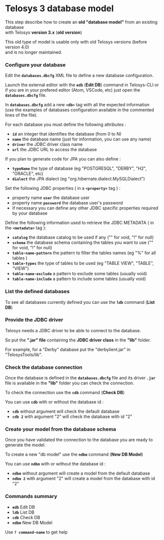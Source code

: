 # Telosys 3 database model

This step describe how to create an **old "database model"** from an existing database \
with Telosys **version 3.x** (**old version**)

This old type of model is usable only with old Telosys versions (before version 4.0) \
and is no longer maintained.

### Configure your database

Edit the **`databases.dbcfg`** XML file to define a new database configuration.

Launch the external editor with the **`edb`** (**Edit DB**) command in Telosys-CLI or if you are in your prefered editor (Atom, VSCode, etc) just open the **`databases.dbcfg`** file.

In **`databases.dbcfg`** add a new **`<db>`** tag with all the expected information (use the examples of databases configuration available in the commented lines of the file).

For each database you must define the following attributes :

* **`id`** an integer that identifies the database (from 0 to N)
* **`name`** the database name (just for information, you can use any name)
* **`driver`** the JDBC driver class name
* **`url`** the JDBC URL to access the database

If you plan to generate code for JPA you can also define :

* **`typeName`** the type of database (eg "POSTGRESQL", "DERBY", "H2", "ORACLE", etc)
* **`dialect`** the JPA dialect (eg "org.hibernate.dialect.MySQLDialect")

Set the following JDBC properties ( in a **`<property>`** tag ) :

* property name **`user`** the database user
* property name **`password`** the database user's password
* if necessary you can define any other JDBC specific properties required by your database

Define the following information used to retrieve the JDBC METADATA ( in the **`<metadata>`** tag ):

* **`catalog`** the database catalog to be used if any ("" for void, "!" for null)
* **`schema`** the database schema containing the tables you want to use ("" for void, "!" for null)
* **`table-name-pattern`** the pattern to filter the tables names (eg "%" for all tables )
* **`table-types`** the type of tables to be used (eg "TABLE VIEW", "TABLE", "VIEW")
* **`table-name-exclude`** a pattern to exclude some tables (usually void)
* **`table-name-include`** a pattern to include some tables (usually void)

### List the defined databases

To see all databases currently defined you can use the **`ldb`** command (**List DB**)

### Provide the JDBC driver

Telosys needs a JDBC driver to be able to connect to the database.

So put the **".jar" file** containing the **JDBC driver class** in the **"lib"** folder.

For example, for a "Derby" database put the "derbylient.jar" in "TelosysTools/lib".

### Check the database connection

Once the database is defined in the **`databases.dbcfg`** file and its driver **`.jar`** file is available in the **"lib"** folder you can check the connection.

To check the connection use the **`cdb`** command (**Check DB**)

You can use **`cdb`** with or without the database id :

* **`cdb`** without argument will check the default database
* **`cdb 2`** with argument "2" will check the database with id "2"

### Create your model from the database schema

Once you have validated the connection to the database you are ready to generate the model.

To create a new "db model" use the **`ndbm`** command (**New DB Model**)

You can use **`ndbm`** with or without the database id :

* **`ndbm`** without argument will create a model from the default database
* **`ndbm 2`** with argument "2" will create a model from the database with id "2"

### Commands summary

* **`edb`** Edit DB
* **`ldb`** List DB
* **`cdb`** Check DB
* **`ndbm`** New DB Model

Use **`? command-name`** to get help
